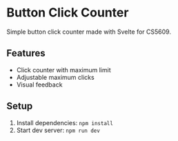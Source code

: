 # Button Click Counter

Simple button click counter made with Svelte for CS5609.

## Features
- Click counter with maximum limit
- Adjustable maximum clicks
- Visual feedback

## Setup
1. Install dependencies: `npm install`
2. Start dev server: `npm run dev`